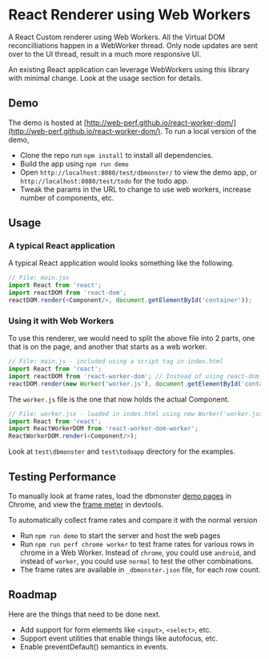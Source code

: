 # React Renderer using Web Workers

A React Custom renderer using Web Workers. All the Virtual DOM reconcilliations happen in a WebWorker thread. Only node updates are sent over to the UI thread, result in a much more responsive UI.  

An existing React application can leverage WebWorkers using this library with minimal change. Look at the usage section for details. 

## Demo

The demo is hosted at [http://web-perf.github.io/react-worker-dom/](http://web-perf.github.io/react-worker-dom/). To run a local version of the demo, 

- Clone the repo run `npm install` to install all dependencies.
- Build the app using `npm run demo`
- Open `http://localhost:8080/test/dbmonster/` to view the demo app, or `http://localhost:8080/test/todo` for the todo app.
- Tweak the params in the URL to change to use web workers, increase number of components, etc. 

## Usage

### A typical React application

A typical React application would looks something like the following.

```js
// File: main.jsx
import React from 'react';
import reactDOM from 'react-dom';
reactDOM.render(<Component/>, document.getElementById('container'));
```

### Using it with Web Workers

To use this renderer, we would need to split the above file into 2 parts, one that is on the page, and another that starts as a web worker. 


```js
// File: main.js - included using a script tag in index.html
import React from 'react';
import reactDOM from 'react-worker-dom'; // Instead of using react-dom
reactDOM.render(new Worker('worker.js'), document.getElementById('container'));
```

The `worker.js` file is the one that now holds the actual Component. 

```js
// File: worker.jsx - loaded in index.html using new Worker('worker.jsx') in the file script above; 
import React from 'react';
import ReactWorkerDOM from 'react-worker-dom-worker';
ReactWorkerDOM.render(<Component/>);
```

Look at `test\dbmonster` and `test\todoapp` directory for the examples. 

## Testing Performance

To manually look at frame rates, load the dbmonster [demo pages](http://web-perf.github.io/react-worker-dom/) in Chrome, and view the [frame meter](https://developer.chrome.com/devtools/docs/rendering-settings#show-fps%20meter) in devtools.

To automatically collect frame rates and compare it with the normal version
- Run `npm run demo` to start the server and host the web pages
- Run `npm run perf chrome worker` to test frame rates for various rows in chrome in a Web Worker. Instead of `chrome`, you could use `android`, and instead of `worker`, you could use `normal` to test the other combinations.
- The frame rates are available in `_dbmonster.json` file, for each row count. 

## Roadmap
Here are the things that need to be done next. 

- Add support for form elements like `<input>`, `<select>`, etc.
- Support event utilities that enable things like autofocus, etc. 
- Enable preventDefault() semantics in events. 

